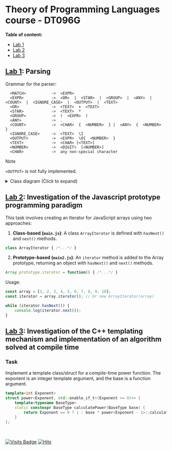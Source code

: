 # Theory of Programming Languages course - DT096G

 **Table of content:**
 - [Lab 1](#item-one)
 - [Lab 2](#item-two)
 - [Lab 3](#item-three)

<a id="item-one"></a>
## [Lab 1](/L1_PARSING): Parsing

Grammar for the parser:
```
  <MATCH>           ->  <EXPR>
  <EXPR>            ->  <OR>  |  <STAR>  |  <GROUP>  |  <ANY>  |  <COUNT>  |  <IGNORE_CASE>  |  <OUTPUT>  |  <TEXT>
  <OR>              ->  <TEXT>  +  <TEXT>
  <STAR>            ->  <TEXT>  *
  <GROUP>           ->  (  <EXPR>  )
  <ANY>             ->  .
  <COUNT>           ->  <CHAR>  {  <NUMBER>  } |  <ANY>  {  <NUMBER>  }
  <IGNORE_CASE>     ->  <TEXT>  \I
  <OUTPUT>          ->  <EXPR>  \O{  <NUMBER>  }
  <TEXT>            ->  <CHAR> [<TEXT>]
  <NUMBER>          ->  <DIGIT>  [<NUMBER>]
  <CHAR>            ->  any non-special character                  
```

> [!NOTE]
> `<OUTPUT>` is not fully implemented.

<details>
  <summary>Class diagram (Click to expand)</summary>

```mermaid
classDiagram
op --> char_op
op --> text_op
op --> expr_op
op --> match_op
op --> group_op
op --> or_op
op --> star_op
op --> ignore_case_op
op --> count_op
op --> output_op
char_op --> any_op
op : bool eval(it first, it last)
op : void add(op child)
op : vector<op *> children
char_op : bool eval(it first, it last) override
char_op : character char
text_op : bool eval(it first, it last) override
expr_op : bool eval(it first, it last) override
match_op : bool eval(it first, it last) override
group_op : bool eval(it first, it last) override
group_op : void capture(it &first, it &last) override
or_op : bool eval(it first, it last) override
or_op : int last_evaluated_child
any_op : bool eval(it first, it last) override
star_op : bool eval(it first, it last) override
ignore_case_op : bool eval(it first, it last) override
ignore_case_op : void ignore_case_for_all(op *node)
count_op : bool eval(it first, it last) override
output_op : bool eval(it first, it last) override
output_op : int group_index
```
</details>

<a id="item-two"></a>
## [Lab 2](/L2_JS): Investigation of the Javascript prototype programming paradigm

This task involves creating an Iterator for JavaScript arrays using two approaches:

1. **Class-based (`main.js`)**: A class `ArrayIterator` is defined with `hasNext()` and `next()` methods.

```javascript
class ArrayIterator { /*...*/ }
```

2. **Prototype-based (`main2.js`)**: An `iterator` method is added to the Array prototype, returning an object with `hasNext()` and `next()` methods.

```javascript
Array.prototype.iterator = function() { /*...*/ }
```

Usage:

```javascript
const array = [1, 2, 3, 4, 5, 6, 7, 8, 9, 10];
const iterator = array.iterator(); // Or new ArrayIterator(array)

while (iterator.hasNext()) {
    console.log(iterator.next());
}
```

<a id="item-three"></a>
## [Lab 3](/L3_CPP): Investigation of the C++ templating mechanism and implementation of an algorithm solved at compile time
### Task
Implement a template class/struct for a compile-time power function. The exponent is an integer template argument, and the base is a function argument.

```cpp
template<int Exponent>
struct power<Exponent, std::enable_if_t<(Exponent >= 0)>> {
    template<typename BaseType>
    static constexpr BaseType calculatePower(BaseType base) {
        return Exponent == 0 ? 1 : base * power<Exponent - 1>::calculatePower(base);
    }
};
```

<br>

[![Visits Badge](https://badges.pufler.dev/visits/bl4ckswordsman/DT096G/)](https://github.com/bl4ckswordsman/DT096G/)
[![Hits](https://hits.seeyoufarm.com/api/count/incr/badge.svg?url=https%3A%2F%2Fgithub.com%2Fbl4ckswordsman%2FDT096G&count_bg=%2379C83D&title_bg=%23555555&icon=&icon_color=%23E7E7E7&title=Daily+hits&edge_flat=false)](https://hits.seeyoufarm.com/api/count/graph/dailyhits.svg?url=https://github.com/bl4ckswordsman/DT096G) <!-- 2024-02-14 -->

